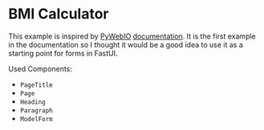 # BMI Calculator

This example is inspired by [PyWebIO][pywebio] [documentation][pywebio-hello-world]. It is the first example in the documentation so I thought it would be a good idea to use it as a starting point for forms in FastUI.

Used Components:

- `PageTitle`
- `Page`
- `Heading`
- `Paragraph`
- `ModelForm`

<!-- Links -->
[pywebio]: https://github.com/pywebio/PyWebIO
[pywebio-hello-world]: https://pywebio.readthedocs.io/en/latest/#hello-world
